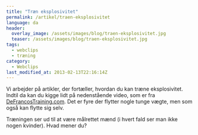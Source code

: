 ```yaml
---
title: "Træn eksplosivitet"
permalink: /artikel/traen-eksplosivitet
language: da
header:
  overlay_image: /assets/images/blog/traen-eksplosivitet.jpg
  teaser: /assets/images/blog/traen-eksplosivitet.jpg
tags:
  - webclips
  - træning
category:
  - Webclips
last_modified_at: 2013-02-13T22:16:14Z
---
```


Vi arbejder på artikler, der fortæller, hvordan du kan træne eksplosivitet. Indtil da kan du kigge lidt på nedenstående video, som er fra [DeFrancosTraining.com](http://www.youtube.com/user/joedefranco). Det er fyre der flytter nogle tunge vægte, men som også kan flytte sig selv.

Træningen ser ud til at være målrettet mænd (i hvert fald ser man ikke nogen kvinder). Hvad mener du?
